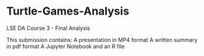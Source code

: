# Turtle-Games-Analysis
LSE DA Course 3 - Final Analysis

This submission contains:
A presentation in MP4 format
A written summary in pdf format
A Jupyter Notebook
and an R file
